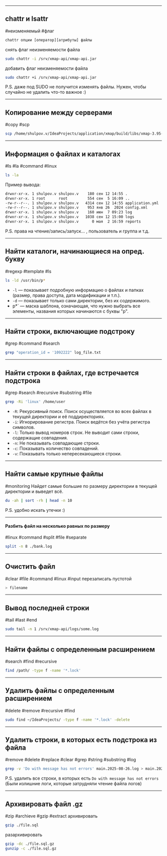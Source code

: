 
---
## chattr и lsattr
#неизменяемый #флаг
```bash
chattr опции [оператор][атрибуты] файлы
```

снять флаг неизменяемости файла
```bash
sudo chattr -i /srv/xmap-api/xmap-api.jar
```

добавить флаг неизменяемости файла
```bash
sudo chattr +i /srv/xmap-api/xmap-api.jar
```

P.S. даже под SUDO не получится изменять файлы. Нужен, чтобы случайно не удалить что-то важное :)

---
## Копирование между серверами
#copy #scp
```bash
scp /home/shulpov.v/IdeaProjects/application/xmap/build/libs/xmap-3.95-SNAPSHOT.jar shulpov.v@50.249.14.205:/home/shulpov.v/xmap.jar
```

---
## Информация о файлах и каталогах
#ls #la #command #linux
```bash
ls -la
```

Пример вывода:
```bash
drwxr-xr-x. 1 shulpov.v shulpov.v    180 сен 12 14:55 .  
drwxr-xr-x. 1 root      root         554 сен  5 16:09 ..  
-rw-r--r--. 1 shulpov.v shulpov.v   4314 сен 12 14:55 application.yml  
-rw-r--r--. 1 shulpov.v shulpov.v    953 янв 26  2024 config.xml  
drwxr-xr-x. 1 shulpov.v shulpov.v    160 июн  7 09:23 log  
drwxr-xr-x. 1 shulpov.v shulpov.v   1038 сен 12 15:00 logs  
drwxr-xr-x. 1 shulpov.v shulpov.v      0 мая  2 16:59 reports
```

P.S. права на чтение/запись/запуск... , пользователь и группа и т.д.

---
## Найти каталоги, начинающиеся на опред. букву
#regexp #template #ls 
```bash
ls -ld /usr/bin/p*
```
- `-l` — показывает подробную информацию о файлах и папках (размер, права доступа, дата модификации и т.п.).
- `-d` — показывает только сами директории, без их содержимого.
- p*` — маска шаблона, означающая, что нужно выбрать все элементы, названия которых начинаются с буквы "p".
---
## Найти строки, включающие подстроку
#grep #command #search

```bash
grep "operation_id = '1092222" log_file.txt
```
---
## Найти строки в файлах, где встречается подстрока
#grep #search #recursive #substring #file

```bash
grep -Ri 'linux' /home/user
```
- `-R`: Рекурсивный поиск. Поиск осуществляется во всех файлах в текущей директории и её поддиректориях.
- `-i`: Игнорирование регистра. Поиск ведётся без учёта регистра символов.
- `-l`: Только вывод номеров строк. Не выводит сами строки, содержащие совпадения.
- `-n`: Не показывать совпадающие строки.
- `-c`: Показывать количество совпадений.
- `-v`: Показывать только непересекающиеся строки.

---
## Найти самые крупные файлы
#monitoring 
Найдет самые большие по размеру директории в текущей директории и выведет всё.
```bash
du -ah | sort -rh | head -n 10
```

P.S. удобно искать утечки :)

----
#### Разбить файл на несколько равных по размеру
#linux #command #split #file #separate
```bash
split -n 8 ./bank.log
```
---
## Очистить файл
#clear #file #command #linux #input
перезаписать пустотой
```bash
> filename
```
---
## Вывод последней строки
#tail #last #end
```bash
sudo tail -n 1 /srv/xmap-api/logs/some.log
```
---
## Найти файлы с определенным расширением
#search #find #recursive 
```bash
find /path/ -type f -name '*.lock'
```
---
## Удалить файлы с определенным расширением
#delete #remove #recursive #find 
```bash
sudo find ~/IdeaProjects/ -type f -name '*.lock' -delete
```

---
## Удалить строки, в которых есть подстрока из файла
#remove #delete #replace #clear #grep #string #substring #log 
```bash
grep -v 'Do with message has not errors' main.2025-08-26.log > main.2025-08-26_pretty.log
```
P.S. удалить все строки, в которых есть `Do with message has not errors` 
(Были излишние логи, которые затрудняли чтение файла логов)

---
## Архивировать файл .gz
#zip #archieve #gzip #extract 
архивировать
```bash
gzip ./file.sql
```
разархивировать
```bash
gzip -dc ./file.sql.gz
gunzip -c ./file.sql.gz
```